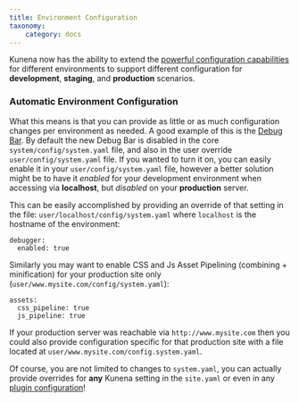 ```yaml
---
title: Environment Configuration
taxonomy:
    category: docs
---
```


Kunena now has the ability to extend the [powerful configuration capabilities](../../basics/Kunena-configuration) for different environments to support different configuration for **development**, **staging**, and **production** scenarios.

### Automatic Environment Configuration

What this means is that you can provide as little or as much configuration changes per environment as needed.  A good example of this is the [Debug Bar](../debugging).  By default the new Debug Bar is disabled in the core `system/config/system.yaml` file, and also in the user override `user/config/system.yaml` file.  If you wanted to turn it on, you can easily enable it in your `user/config/system.yaml` file, however a better solution might be to have it _enabled_ for your development environment when accessing via **localhost**, but _disabled_ on your **production** server.

This can be easily accomplished by providing an override of that setting in the file: `user/localhost/config/system.yaml` where `localhost` is the hostname of the environment:

```
debugger:
  enabled: true
```

Similarly you may want to enable CSS and Js Asset Pipelining (combining + minification) for your production site only (`user/www.mysite.com/config/system.yaml`):

```
assets:
  css_pipeline: true
  js_pipeline: true
```

If your production server was reachable via `http://www.mysite.com` then you could also provide configuration specific for that production site with a file located at `user/www.mysite.com/config.system.yaml`.

Of course, you are not limited to changes to `system.yaml`, you can actually provide overrides for **any** Kunena setting in the `site.yaml` or even in any [plugin configuration](../../plugins/plugin-basics)!
